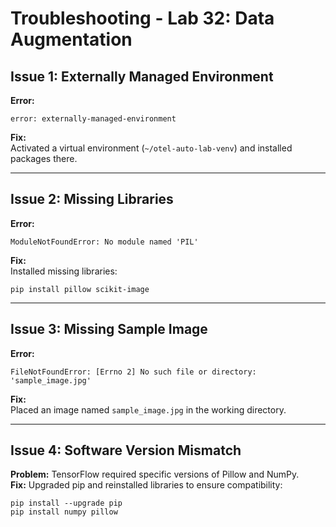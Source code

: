 # Troubleshooting - Lab 32: Data Augmentation

## Issue 1: Externally Managed Environment
**Error:** 
```
error: externally-managed-environment
```
**Fix:**  
Activated a virtual environment (`~/otel-auto-lab-venv`) and installed packages there.

---

## Issue 2: Missing Libraries
**Error:** 
```
ModuleNotFoundError: No module named 'PIL'
```
**Fix:**  
Installed missing libraries:
```
pip install pillow scikit-image
```

---

## Issue 3: Missing Sample Image
**Error:** 
```
FileNotFoundError: [Errno 2] No such file or directory: 'sample_image.jpg'
```
**Fix:**  
Placed an image named `sample_image.jpg` in the working directory.

---

## Issue 4: Software Version Mismatch
**Problem:** TensorFlow required specific versions of Pillow and NumPy.  
**Fix:** Upgraded pip and reinstalled libraries to ensure compatibility:
```
pip install --upgrade pip
pip install numpy pillow
```

